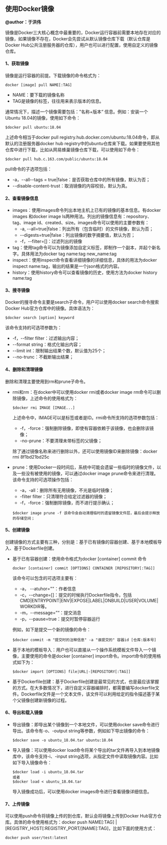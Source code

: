 ## 使用Docker镜像

**@author：于洪伟**



镜像是Docker三大核心概念中最重要的，Docker运行容器前需要本地存在对应的镜像，如果镜像不存在，Docker会先尝试从默认镜像仓库下载（默认仓库是Docker Hub公共注册服务器的仓库），用户也可以进行配置，使用自定义的镜像仓库。



#### 1、获取镜像

镜像是运行容器的前提。下载镜像的命令格式为：

```
docker [image] pull NAME[:TAG]
```

* NAME：要下载的镜像名称
* TAG是镜像的标签，往往用来表示版本的信息。

通常情况下，描述一个镜像需要包括：”名称+版本“ 信息。例如：安装一个Ubuntu 18.04的镜像，使用如下命令：

```
$docker pull ubuntu:18.04
```

上述命令相当于docker pull registry.hub.docker.com/ubuntu:18.04命令，即从默认的注册服务器docker hub registry中的ubuntu仓库来下载。如果要使用其他仓库中进行下载，比如从网易蜂巢镜像仓库下载，可以使用如下命令：

```
$docker pull hub.c.163.com/public/ubuntu:18.04
```

pull命令的子选项包括：

* -a，--all--tags = true|false：是否获取仓库中的所有镜像，默认为否；
* --disable-content-trust：取消镜像的内容校验，默认为真。



#### 2、查看镜像信息

* images：使用images命令列出本地主机上已有的镜像的基本信息。有docker images 和docker image ls两种用法。列出的镜像信息有：repository、tag、image id、created、size。images命令可以使用的主要参数有：
  * -a, --all=true|false：列出所有（包含临时）的文件镜像，默认为否；
  * --digests=true|false：列出镜像的数字摘要值，默认为否；
  * -f，--filter=[]：过滤列出的镜像
* tag：使用tag命令可以为镜像添加自定义标签，即制作一个副本，并起个新名字。具体用法为docker tag  name:tag  new_name:tag
* inspect：使用inspect命令查看详细镜像的详细信息，具体的用法为docker inspect name:tag，输出的结果是一个json格式的内容。
* history：使用history命令可以查看镜像的历史，使用方法为docker history name:tag



#### 3、搜寻镜像

Docker的搜寻命令主要是search子命令，用户可以使用docker search命令搜索Docker Hub官方仓库中的镜像。具体语法为：

```
$docker search [option] keyword
```

该命令支持的可选项参数为：

* -f，--filter filter：过滤输出内容；
* --format string：格式化输出内容；
* --limit int：限制输出结果个数，默认值为25个；
* --no-trunc：不截断输出结果；



#### 4、删除和清理镜像

删除和清理主要使用到rm和prune子命令。

* rmi和rm：在docker中可以使用docker rmi或者docker image rm命令可以删除镜像，上述命令的使用格式为：

  ```
  $docker rmi IMAGE [IMAGE...]
  ```

  上述命令中，IMAGE可以是标签或者是ID。rmi命令所支持的选项参数包括：

  * -f，-force：强制删除镜像，即使有容器依赖于该镜像，也会删除该镜像；
  * -no-prune：不要清理未带标签的父镜像；

  除了通过镜像名称来进行删除以外，还可以使用镜像ID来删除镜像：docker rmi 8f1bd21bd25c

* prune：使用Docker一段时间后，系统中可能会遗留一些临时的镜像文件，以及一些没有被使用的镜像，可以通过docker image prune命令来进行清理。该命令支持的可选项操作包括：

  * -a，-all：删除所有无用镜像，不光是临时镜像；
  * -filter filter：只清理符合给定过滤器的镜像；
  * -f，-force：强制删除镜像，而不进行提示确认；

  ```
  $docker image prune -f 该命令会自动清理临时的遗留镜像文件层，最后会提示释放的存储空间；
  ```



#### 5、创建镜像

创建镜像的方式主要有三种，分别是：基于已有镜像的容器创建、基于本地模板导入、基于Dockerfile创建。

* 基于已有容器创建：使用命令格式为docker [container] commit 命令

  ```
  docker [container] commit [OPTIONS] CONTAINER [REPOSITORY[:TAG]]
  ```

  该命令可以包含的可选项主要有：

  * -a， --atuhor=""：作者信息
  * -c，--change=[]：提交的时候执行Dockerfile指令，包括CMD|ENTRYPOINT|ENV|EXPOSE|LABEL|ONBUILD|USER|VOLUME|WORKDIR等。
  * -m，--message=”“：提交消息
  * -p，--pause=true：提交时暂停容器运行

  例如，如下是提交一个新的镜像的命令：

  ```
  $docker commit -m "提交时的注释信息" -a "谁提交的" 容器id [仓库:版本号]
  ```

* 基于本地的模板导入：用户也可以直接从一个操作系统模板文件导入一个镜像，主要使用的命令是docker [container] import命令。import命令的使用格式如下为：

  ```
  $docker import [OPTIONS] file|URL|-[REPOSITORY[:TAG]]
  ```


* 基于Dockerfile创建：基于Dockerfile创建是最常见的方式，也是最应该掌握的方式。在大多数情况下，进行自定义容器编排时，都需要编写dockerfile文件。Dockerfile文件是一个文本文件，该文件可以利用给定的指令描述基于某个父镜像创建新镜像的过程。

  

#### 6、导出和载入镜像

* 导出镜像：即导出某个镜像到一个本地文件，可以使用docker save命令进行导出。该命令有-o、-output string等参数，例如如下导出镜像的命令：

  ```
  $docker save -o ubuntu_18.04.tar ubuntu:18.04
  ```

* 导入镜像：可以使用docker load命令将某个导出的tar文件再导入到本地镜像库中，该命令支持-i、-input string选项，从指定文件中读取镜像内容。比如如下导入镜像命令：

  ```
  $docker load -i ubuntu_18.04.tar
  或者
  $docker load < ubuntu_18.04.tar
  ```

  导入镜像成功后，可以使用docker images命令进行查看镜像详细信息。

#### 7、上传镜像

可以使用push命令将镜像上传的到仓库，默认会将镜像上传到Docker Hub官方仓库。具体的命令使用格式为：docker push NAME[:TAG] | [REGISTRY_HOST[:REGISTRY_PORT/]NAME[:TAG]，比如下面的使用方式：

```
docker push user/test:latest
```



